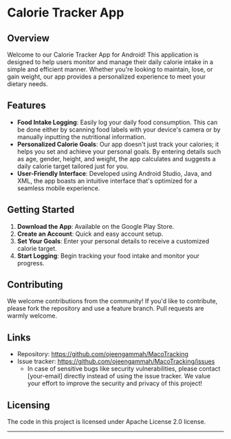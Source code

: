 
# Calorie Tracker App

## Overview
Welcome to our Calorie Tracker App for Android! This application is designed to help users monitor and manage their daily calorie intake in a simple and efficient manner. Whether you're looking to maintain, lose, or gain weight, our app provides a personalized experience to meet your dietary needs.

## Features
- **Food Intake Logging**: Easily log your daily food consumption. This can be done either by scanning food labels with your device's camera or by manually inputting the nutritional information.
- **Personalized Calorie Goals**: Our app doesn't just track your calories; it helps you set and achieve your personal goals. By entering details such as age, gender, height, and weight, the app calculates and suggests a daily calorie target tailored just for you.
- **User-Friendly Interface**: Developed using Android Studio, Java, and XML, the app boasts an intuitive interface that's optimized for a seamless mobile experience.

## Getting Started
1. **Download the App**: Available on the Google Play Store.
2. **Create an Account**: Quick and easy account setup.
3. **Set Your Goals**: Enter your personal details to receive a customized calorie target.
4. **Start Logging**: Begin tracking your food intake and monitor your progress.

## Contributing
We welcome contributions from the community! If you'd like to contribute, please fork the repository and use a feature branch. Pull requests are warmly welcome.

## Links
- Repository: https://github.com/ojeengammah/MacoTracking
- Issue tracker: https://github.com/ojeengammah/MacoTracking/issues
  - In case of sensitive bugs like security vulnerabilities, please contact [your-email] directly instead of using the issue tracker. We value your effort to improve the security and privacy of this project!

## Licensing
The code in this project is licensed under Apache License 2.0 license.
****
